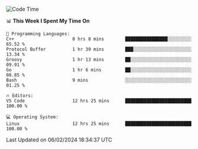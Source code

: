 
<!--START_SECTION:waka-->
![Code Time](http://img.shields.io/badge/Code%20Time-1%2C579%20hrs%2027%20mins-blue)

📊 **This Week I Spent My Time On** 

```text
💬 Programming Languages: 
C++                      8 hrs 8 mins        ████████████████░░░░░░░░░   65.52 % 
Protocol Buffer          1 hr 39 mins        ███░░░░░░░░░░░░░░░░░░░░░░   13.34 % 
Groovy                   1 hr 13 mins        ██░░░░░░░░░░░░░░░░░░░░░░░   09.91 % 
Go                       1 hr 6 mins         ██░░░░░░░░░░░░░░░░░░░░░░░   08.85 % 
Bash                     9 mins              ░░░░░░░░░░░░░░░░░░░░░░░░░   01.25 % 

🔥 Editors: 
VS Code                  12 hrs 25 mins      █████████████████████████   100.00 % 

💻 Operating System: 
Linux                    12 hrs 25 mins      █████████████████████████   100.00 % 
```


 Last Updated on 06/02/2024 18:34:37 UTC
<!--END_SECTION:waka-->

